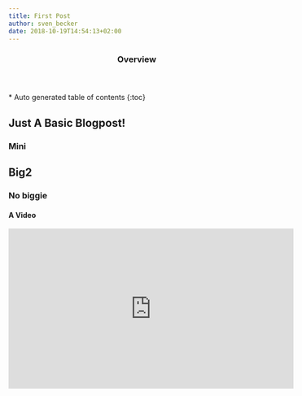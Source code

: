 ```yaml
---
title: First Post
author: sven_becker
date: 2018-10-19T14:54:13+02:00
---
```

<section id="table-of-contents" class="toc">
  <header>
    <h3>Overview</h3>
  </header>
<div id="drawer" markdown="1">
*  Auto generated table of contents
{:toc}
</div>
</section><!-- /#table-of-contents -->

## Just A Basic Blogpost!

### Mini

## Big2

### No biggie

#### A Video

<iframe width="560" height="315" src="https://www.youtube.com/watch?v=9YGB8gvYOPY" frameborder="0"> </iframe>